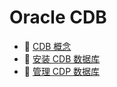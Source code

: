 # Oracle CDB

* 📄 [CDB 概念](siyuan://blocks/20231110105237-oul69f4)
* 📄 [安装 CDB 数据库](siyuan://blocks/20240307190646-a9t9z2t)
* 📄 [管理 CDP 数据库](siyuan://blocks/20240307190744-4b4qm6l)

‍

‍
